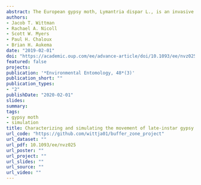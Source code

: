 ```yaml
---
abstract: The European gypsy moth, Lymantria dispar L., is an invasive insect in North America that feeds on over 300 species of trees and shrubs and occasionally causes extensive defoliation. One regulatory practice within quarantine zones to slow the spread of this insect recommends that wood products (e.g., logs, pulpwood) originating from quarantine areas are staged within 100 foot-radius buffer zones devoid of host vegetation before transport outside the quarantine boundary. Currently, there are little data underpinning the distance used. We conducted field experiments in Wisconsin to assess buffer zone efficacy in reducing risk of larval gypsy moth encroachment on wood staging areas. We released late-instar gypsy moth larvae in groups around the perimeter of a 100-ft radius zone and tracked their movements for 10-h periods using harmonic radar and tested whether host vegetation staged around the perimeter or food availability before release altered movement patterns. Three larvae moved over 300 ft in 10 h, but 93% of larvae moved <100 ft total. The presence of host vegetation reduced the likelihood of larvae entering the buffer zone by 70%. Food availability before release did not affect movement. Using these field data, we parameterized a Monte Carlo simulation model to evaluate risk of larvae crossing zones of different sizes. For zones >100 ft in radius, <4% of larvae reached the center. This percentage decreased as zone size increased. Implications of these results for the regulatory practices of the gypsy moth quarantine are discussed.
authors:
- Jacob T. Wittman
- Rachael A. Nicoll
- Scott W. Myers
- Paul H. Chaloux
- Brian H. Aukema
date: "2019-02-01"
doi: "https://academic.oup.com/ee/advance-article/doi/10.1093/ee/nvz025/5429494"
featured: false
projects:
publication: '*Environmental Entomology, 48*(3)'
publication_short: ""
publication_types:
- "2"
publishDate: "2020-02-01"
slides: 
summary:
tags:
- gypsy moth
- simulation
title: Characterizing and simulating the movement of late-instar gypsy moth to evaluate the effectiveness of regulatory practices
url_code: "https://github.com/wittja01/buffer_zone_project"
url_dataset: ""
url_pdf: 10.1093/ee/nvz025
url_poster: ""
url_project: ""
url_slides: ""
url_source: ""
url_video: ""
---
```



